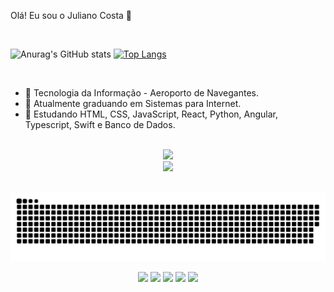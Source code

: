 Olá! Eu sou o Juliano Costa 👋

<br>

![Anurag's GitHub stats](https://github-readme-stats.vercel.app/api?username=julianociawax&show_icons=true&theme=dracula)
[![Top Langs](https://github-readme-stats.vercel.app/api/top-langs/?username=julianociawax&layout=compact&show_icons=true&theme=dracula)](https://github.com/julianociawax/github-readme-stats)

<br>

- 🔭 Tecnologia da Informação - Aeroporto de Navegantes.
- 🌱 Atualmente graduando em Sistemas para Internet.
- 👯 Estudando HTML, CSS, JavaScript, React, Python, Angular, Typescript, Swift e Banco de Dados.

<br/>
<div align="center">
    <img src="https://skillicons.dev/icons?i=nodejs,github,python,javascript,typescript,express,firebase,mongodb,c,java" /><br>
    <img src="https://skillicons.dev/icons?i=react,r,bootstrap,mui,mysql,flask,html,css,vscode,figma,git" />
</div>

<br>

![Snake animation](https://github.com/julianociawax/julianociawax/blob/output/github-contribution-grid-snake.svg)

<div> 
    <div align="center">
      <a href="mailto:juliano_ciawax@hotmail.com" target="_blank"><img src="https://img.shields.io/badge/Messenger-00B2FF?style=for-the-badge&logo=messenger&logoColor=white" target="_blank"></a> 
  <a href="https://www.youtube.com/channel/UCbkDgq--Uzjma1po0jM1Bow" target="_blank"><img src="https://img.shields.io/badge/YouTube-FF0000?style=for-the-badge&logo=youtube&logoColor=white" target="_blank"></a>
  <a href="https://www.instagram.com/eujulianocosta/" target="_blank"><img src="https://img.shields.io/badge/-Instagram-%23E4405F?style=for-the-badge&logo=instagram&logoColor=white" target="_blank"></a>
 	<a href="mailto:juliano.ciawax@gmail.com" target="_blank"><img src="https://img.shields.io/badge/Gmail-D14836?style=for-the-badge&logo=gmail&logoColor=white" target="_blank"></a>
  <a href="https://www.linkedin.com/in/julianociawax" target="_blank"><img src="https://img.shields.io/badge/-LinkedIn-%230077B5?style=for-the-badge&logo=linkedin&logoColor=white" target="_blank"></a> 

</div>

